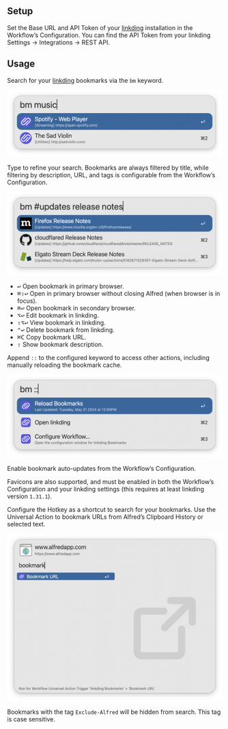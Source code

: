 ## Setup

Set the Base URL and API Token of your [linkding](https://github.com/sissbruecker/linkding) installation in the Workflow’s Configuration. You can find the API Token from your linkding Settings → Integrations → REST API.

## Usage

Search for your [linkding](https://github.com/sissbruecker/linkding) bookmarks via the `bm` keyword.

![Searching for linkding bookmarks](images/bm-music.png)

Type to refine your search. Bookmarks are always filtered by title, while filtering by description, URL, and tags is configurable from the Workflow’s Configuration.

![Narrowing search for linkding bookmarks](images/bm-narrow.png)

* <kbd>↩</kbd> Open bookmark in primary browser.
* <kbd>⌘</kbd><kbd>⇧</kbd><kbd>↩</kbd> Open in primary browser without closing Alfred (when browser is in focus).
* <kbd>⌘</kbd><kbd>↩</kbd> Open bookmark in secondary browser.
* <kbd>⌥</kbd><kbd>↩</kbd> Edit bookmark in linkding.
* <kbd>⇧</kbd><kbd>⌥</kbd><kbd>↩</kbd> View bookmark in linkding.
* <kbd>⌃</kbd><kbd>↩</kbd> Delete bookmark from linkding.
* <kbd>⌘</kbd><kbd>C</kbd> Copy bookmark URL.
* <kbd>⇧</kbd> Show bookmark description.

Append `::` to the configured keyword to access other actions, including manually reloading the bookmark cache.

![Other actions](images/other.png)

Enable bookmark auto-updates from the Workflow’s Configuration.

Favicons are also supported, and must be enabled in both the Workflow’s Configuration and your linkding settings (this requires at least linkding version `1.31.1`).

Configure the Hotkey as a shortcut to search for your bookmarks. Use the Universal Action to bookmark URLs from Alfred’s Clipboard History or selected text.

![Using the Universal Action](images/ua.png)

Bookmarks with the tag `Exclude-Alfred` will be hidden from search. This tag is case sensitive.
